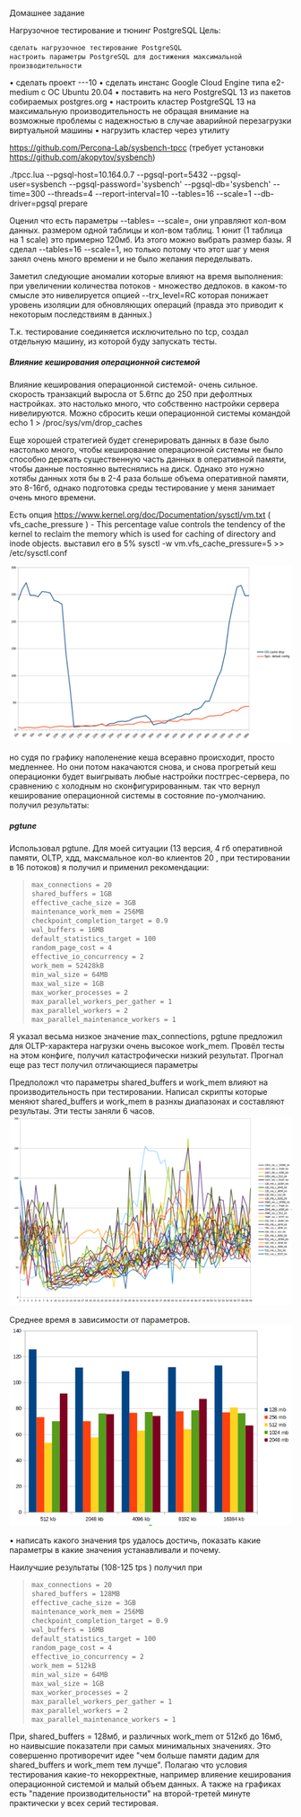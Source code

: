 
Домашнее задание

Нагрузочное тестирование и тюнинг PostgreSQL
Цель:

    сделать нагрузочное тестирование PostgreSQL
    настроить параметры PostgreSQL для достижения максимальной производительности

• сделать проект ---10
• сделать инстанс Google Cloud Engine типа e2-medium с ОС Ubuntu 20.04
• поставить на него PostgreSQL 13 из пакетов собираемых postgres.org
• настроить кластер PostgreSQL 13 на максимальную производительность не
обращая внимание на возможные проблемы с надежностью в случае
аварийной перезагрузки виртуальной машины
• нагрузить кластер через утилиту

https://github.com/Percona-Lab/sysbench-tpcc (требует установки
https://github.com/akopytov/sysbench)



./tpcc.lua --pgsql-host=10.164.0.7  --pgsql-port=5432   --pgsql-user=sysbench --pgsql-password='sysbench' --pgsql-db='sysbench' --time=300 --threads=4 --report-interval=10 --tables=16 --scale=1 --db-driver=pgsql prepare

Оценил что есть параметры --tables= --scale=, они управляют кол-вом данных. размером одной таблицы и кол-вом таблиц. 1 юнит (1 таблица на 1 scale) это примерно 120мб. Из этого можно выбрать размер базы. Я сделал --tables=16 --scale=1, но только потому что этот шаг у меня занял очень много времени и не было желания переделывать. 


Заметил следующие аномалии которые влияют на время выполнения:
при увеличении количества потоков - множество дедлоков. 
в каком-то смысле это нивелируется опцией --trx_level=RC которая понижает уровень изоляции для обновляющих операций (правда это приводит к некоторым последствиям в данных.)

Т.к. тестирование соединяется исключительно по tcp, создал отдельную машину, из которой буду запускать тесты. 


##### Влияние кеширования операционной системой

Влияние кеширования операционной системой- очень сильное. скорость транзакций выросла от 5.6тпс до 250 при дефолтных настройках.
это настолько много, что собственно настройки сервера нивелируются.
Можно сбросить кеши операционной системы командой
echo 1 > /proc/sys/vm/drop_caches


Еще хорошей стратегией будет сгенерировать данных в базе было настолько много, чтобы кеширование операционной системы не было способно держать существенную часть данных в оперативной памяти, чтобы данные постоянно вытеснялись на диск.
Однако это нужно хотябы данных хотя бы в 2-4 раза больше объема оперативной памяти, это 8-16гб, однако подготовка среды тестирование у меня занимает очень много времени.

Есть опция 
https://www.kernel.org/doc/Documentation/sysctl/vm.txt ( vfs_cache_pressure ) - This percentage value controls the tendency of the kernel to reclaim the memory which is used for caching of directory and inode objects.
выставил его в 5%
sysctl -w  vm.vfs_cache_pressure=5 >> /etc/sysctl.conf

![enter image description here](Selection_379.png)

но судя по графику наполенение кеша всеравно происходит, просто медленнее. 
Но они потом накачаются снова, и снова прогретый кеш операционки будет выигрывать любые настройки постгрес-сервера, по сравнению с холодным но сконфигурированным.
так что вернул кеширование операционной системы в состояние по-умолчанию.
получил результаты:

##### pgtune
Использовал pgtune. Для моей ситуации (13 версия, 4 гб оперативной памяти, OLTP, хдд, максмальное кол-во клиентов 20 , при тестировании в 16 потоков) я получил и применил рекомендации:

>     max_connections = 20
>     shared_buffers = 1GB
>     effective_cache_size = 3GB
>     maintenance_work_mem = 256MB
>     checkpoint_completion_target = 0.9
>     wal_buffers = 16MB
>     default_statistics_target = 100
>     random_page_cost = 4
>     effective_io_concurrency = 2
>     work_mem = 52428kB
>     min_wal_size = 64MB
>     max_wal_size = 1GB
>     max_worker_processes = 2
>     max_parallel_workers_per_gather = 1
>     max_parallel_workers = 2
>     max_parallel_maintenance_workers = 1

Я указал весьма низкое значение max_connections, pgtune предложил для OLTP-характера нагрузки очень высокое work_mem.
Провёл тесты на этом конфиге, получил катастрофически низкий результат.  Прогнал еще раз тест получил отличающиеся параметры

Предположл что параметры shared_buffers и work_mem влияют на производительность при тестировании. Написал скрипты которые меняют  shared_buffers и work_mem в разнхы диапазонах и составляют результаы. 
Эти тесты заняли 6 часов.
![enter image description here](Selection_365.png)

Среднее время в зависимости от параметров.
![enter image description here](Selection_378.png)



• написать какого значения tps удалось достичь, показать какие параметры в
какие значения устанавливали и почему.

Наилучшие результаты (108-125 tps ) получил при 
>     max_connections = 20
>     shared_buffers = 128MB
>     effective_cache_size = 3GB
>     maintenance_work_mem = 256MB
>     checkpoint_completion_target = 0.9
>     wal_buffers = 16MB
>     default_statistics_target = 100
>     random_page_cost = 4
>     effective_io_concurrency = 2
>     work_mem = 512kB
>     min_wal_size = 64MB
>     max_wal_size = 1GB
>     max_worker_processes = 2
>     max_parallel_workers_per_gather = 1
>     max_parallel_workers = 2
>     max_parallel_maintenance_workers = 1



При, shared_buffers  = 128мб, и различных work_mem от 512кб до 16мб, но наивысшие показатели при самых минимальных значениях.  Это совершенно противоречит идее "чем больше памяти дадим для shared_buffers и work_mem тем лучше". Полагаю что условия тестирования какие-то некорректные, например влияение кеширования операционной системой и малый объем данных. А также на графиках есть "падение производительности" на второй-третей минуте практически у всех серий тестировая.
